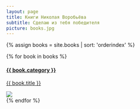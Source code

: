 ```yaml
---
layout: page
title: Книги Николая Воробьёва
subtitle: Сделаю из тебя победителя
picture: books.jpg
---
```


{% assign books = site.books | sort: 'orderindex' %}
<div class="row">
  {% for book in books %}
    <div class="col-xs-6 col-sm-4">
      <a href="{{ book.url }}">
        <h4 class="text-center"><nobr>{{ book.category }}</nobr></h4>
        <p class="text-center">{{ book.title }}</p>
        <img class="img-responsive" src="{{ site.post_pictures }}{{ book.picture }}"/>
      </a>
    </div>
  {% endfor %}
</div>